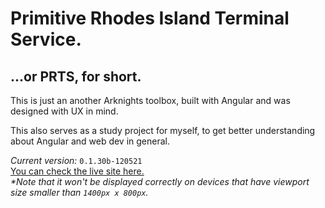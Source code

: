 # **P**rimitive **R**hodes Island **T**erminal **S**ervice. <br>

## ...or PRTS, for short.
This is just an another Arknights toolbox, built with Angular and was designed with UX in mind.
<br>

This also serves as a study project for myself, to get better understanding about Angular and web dev in general.

*Current version:* `0.1.30b-120521`<br>
[You can check the live site here.](https://prts.vercel.app)<br>
*\*Note that it won't be displayed correctly on devices that have viewport size smaller than `1400px x 800px`.*
